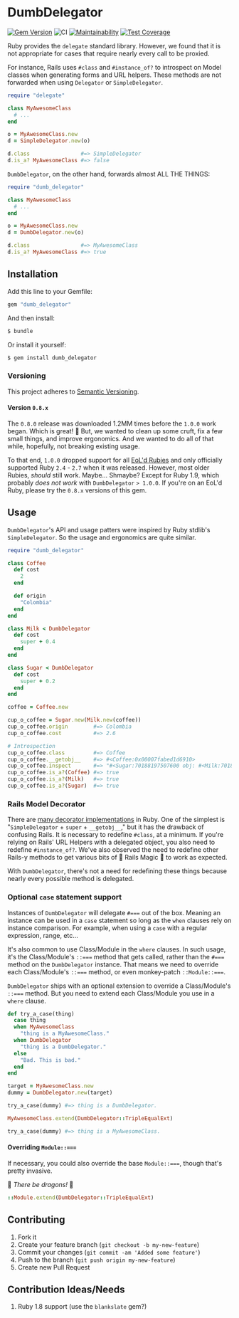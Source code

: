 # DumbDelegator

[![Gem Version](https://badge.fury.io/rb/dumb_delegator.svg)](https://badge.fury.io/rb/dumb_delegator)
![CI](https://github.com/stevenharman/dumb_delegator/workflows/CI/badge.svg)
[![Maintainability](https://api.codeclimate.com/v1/badges/b684cbe08af745cbe957/maintainability)](https://codeclimate.com/github/stevenharman/dumb_delegator/maintainability)
[![Test Coverage](https://api.codeclimate.com/v1/badges/b684cbe08af745cbe957/test_coverage)](https://codeclimate.com/github/stevenharman/dumb_delegator/test_coverage)

Ruby provides the `delegate` standard library.
However, we found that it is not appropriate for cases that require nearly every call to be proxied.

For instance, Rails uses `#class` and `#instance_of?` to introspect on Model classes when generating forms and URL helpers.
These methods are not forwarded when using `Delegator` or `SimpleDelegator`.

```ruby
require "delegate"

class MyAwesomeClass
  # ...
end

o = MyAwesomeClass.new
d = SimpleDelegator.new(o)

d.class                #=> SimpleDelegator
d.is_a? MyAwesomeClass #=> false
```

`DumbDelegator`, on the other hand, forwards almost ALL THE THINGS:

```ruby
require "dumb_delegator"

class MyAwesomeClass
  # ...
end

o = MyAwesomeClass.new
d = DumbDelegator.new(o)

d.class                #=> MyAwesomeClass
d.is_a? MyAwesomeClass #=> true
```

## Installation

Add this line to your Gemfile:

```ruby
gem "dumb_delegator"
```

And then install:

```bash
$ bundle
```

Or install it yourself:

```bash
$ gem install dumb_delegator
```

### Versioning

This project adheres to [Semantic Versioning][semver].

#### Version `0.8.x`

The `0.8.0` release was downloaded 1.2MM times before the `1.0.0` work began.
Which is great! 🎉
But, we wanted to clean up some cruft, fix a few small things, and improve ergonomics.
And we wanted to do all of that while, hopefully, not breaking existing usage.

To that end, `1.0.0` dropped support for all [EoL'd Rubies][ruby-releases] and only officially supported Ruby `2.4` - `2.7` when it was released.
However, most older Rubies, _should_ still work.
Maybe… Shmaybe?
Except for Ruby 1.9, which probably _does not work_ with `DumbDelegator` `> 1.0.0`.
If you're on an EoL'd Ruby, please try the `0.8.x` versions of this gem.

## Usage

`DumbDelegator`'s API and usage patters were inspired by Ruby stdlib's `SimpleDelegator`.
So the usage and ergonomics are quite similar.

```ruby
require "dumb_delegator"

class Coffee
  def cost
    2
  end

  def origin
    "Colombia"
  end
end

class Milk < DumbDelegator
  def cost
    super + 0.4
  end
end

class Sugar < DumbDelegator
  def cost
    super + 0.2
  end
end

coffee = Coffee.new

cup_o_coffee = Sugar.new(Milk.new(coffee))
cup_o_coffee.origin        #=> Colombia
cup_o_coffee.cost          #=> 2.6

# Introspection
cup_o_coffee.class         #=> Coffee
cup_o_coffee.__getobj__    #=> #<Coffee:0x00007fabed1d6910>
cup_o_coffee.inspect       #=> "#<Sugar:70188197507600 obj: #<Milk:70188197507620 obj: #<Coffee:0x00007fabed1d6910>>>"
cup_o_coffee.is_a?(Coffee) #=> true
cup_o_coffee.is_a?(Milk)   #=> true
cup_o_coffee.is_a?(Sugar)  #=> true
```

### Rails Model Decorator

There are [many decorator implementations](http://robots.thoughtbot.com/post/14825364877/evaluating-alternative-decorator-implementations-in) in Ruby.
One of the simplest is "`SimpleDelegator` + `super` + `__getobj__`," but it has the drawback of confusing Rails.
It is necessary to redefine `#class`, at a minimum.
If you're relying on Rails' URL Helpers with a delegated object, you also need to redefine `#instance_of?`.
We've also observed the need to redefine other Rails-y methods to get various bits of 🧙 Rails Magic 🧙 to work as expected.

With `DumbDelegator`, there's not a need for redefining these things because nearly every possible method is delegated.

### Optional `case` statement support

Instances of `DumbDelegator` will delegate `#===` out of the box.
Meaning an instance can be used in a `case` statement so long as the `when` clauses rely on instance comparison.
For example, when using a `case` with a regular expression, range, etc...

It's also common to use Class/Module in the `where` clauses.
In such usage, it's the Class/Module's `::===` method that gets called, rather than the `#===` method on the `DumbDelegator` instance.
That means we need to override each Class/Module's `::===` method, or even monkey-patch `::Module::===`.

`DumbDelegator` ships with an optional extension to override a Class/Module's `::===` method.
But you need to extend each Class/Module you use in a `where` clause.

```ruby
def try_a_case(thing)
  case thing
  when MyAwesomeClass
    "thing is a MyAwesomeClass."
  when DumbDelegator
    "thing is a DumbDelegator."
  else
    "Bad. This is bad."
  end
end

target = MyAwesomeClass.new
dummy = DumbDelegator.new(target)

try_a_case(dummy) #=> thing is a DumbDelegator.

MyAwesomeClass.extend(DumbDelegator::TripleEqualExt)

try_a_case(dummy) #=> thing is a MyAwesomeClass.
```

#### Overriding `Module::===`
If necessary, you could also override the base `Module::===`, though that's pretty invasive.

🐲 _There be dragons!_ 🐉

```ruby
::Module.extend(DumbDelegator::TripleEqualExt)
```

## Contributing

1. Fork it
2. Create your feature branch (`git checkout -b my-new-feature`)
3. Commit your changes (`git commit -am 'Added some feature'`)
4. Push to the branch (`git push origin my-new-feature`)
5. Create new Pull Request

## Contribution Ideas/Needs

1. Ruby 1.8 support (use the `blankslate` gem?)


[ruby-releases]: https://www.ruby-lang.org/en/downloads/branches/ "The current maintenance status of the various Ruby branches"
[semver]: https://semver.org/spec/v2.0.0.html "Semantic Versioning 2.0.0"
